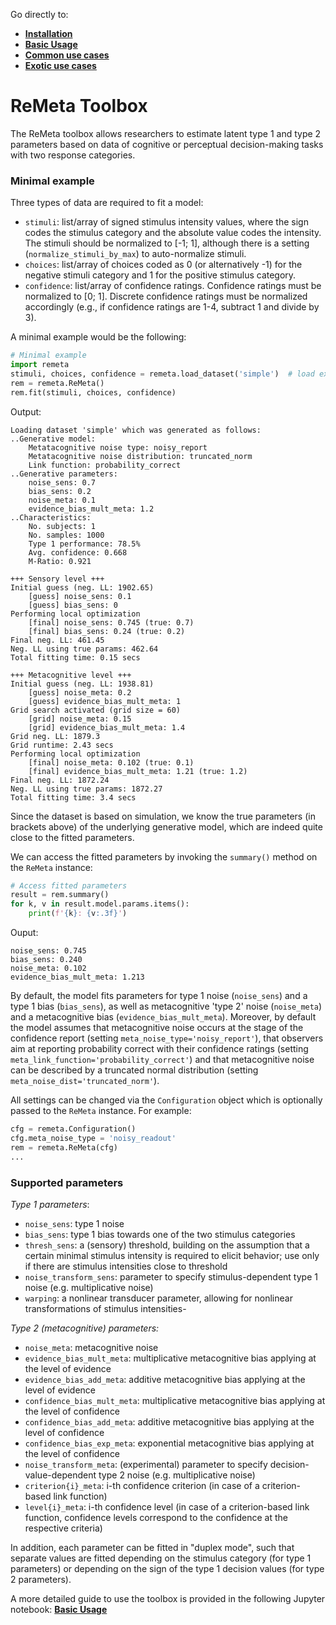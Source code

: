 Go directly to:
- [**Installation**](https://github.com/m-guggenmos/remeta/blob/master/INSTALL.md)
- [**Basic Usage**](https://github.com/m-guggenmos/remeta/blob/master/demo/basic_usage.ipynb)
- [**Common use cases**](https://github.com/m-guggenmos/remeta/blob/master/demo/common_use_cases.ipynb)
- [**Exotic use cases**](https://github.com/m-guggenmos/remeta/blob/master/demo/exotic_use_cases.ipynb)

# ReMeta Toolbox

The ReMeta toolbox allows researchers to estimate latent type 1 and type 2 parameters based on data of cognitive or perceptual decision-making tasks with two response categories. 


### Minimal example
Three types of data are required to fit a model:
- `stimuli`: list/array of signed stimulus intensity values, where the sign codes the stimulus category and the absolute value codes the intensity. The stimuli should be normalized to [-1; 1], although there is a setting (`normalize_stimuli_by_max`) to auto-normalize stimuli.
- `choices`: list/array of choices coded as 0 (or alternatively -1) for the negative stimuli category and 1 for the positive stimulus category.
- `confidence`: list/array of confidence ratings. Confidence ratings must be normalized to [0; 1]. Discrete confidence ratings must be normalized accordingly (e.g., if confidence ratings are 1-4, subtract 1 and divide by 3).

A minimal example would be the following:
```python
# Minimal example
import remeta
stimuli, choices, confidence = remeta.load_dataset('simple')  # load example dataset
rem = remeta.ReMeta()
rem.fit(stimuli, choices, confidence)
```
Output:
```
Loading dataset 'simple' which was generated as follows:
..Generative model:
    Metatacognitive noise type: noisy_report
    Metatacognitive noise distribution: truncated_norm
    Link function: probability_correct
..Generative parameters:
    noise_sens: 0.7
    bias_sens: 0.2
    noise_meta: 0.1
    evidence_bias_mult_meta: 1.2
..Characteristics:
    No. subjects: 1
    No. samples: 1000
    Type 1 performance: 78.5%
    Avg. confidence: 0.668
    M-Ratio: 0.921
    
+++ Sensory level +++
Initial guess (neg. LL: 1902.65)
    [guess] noise_sens: 0.1
    [guess] bias_sens: 0
Performing local optimization
    [final] noise_sens: 0.745 (true: 0.7)
    [final] bias_sens: 0.24 (true: 0.2)
Final neg. LL: 461.45
Neg. LL using true params: 462.64
Total fitting time: 0.15 secs

+++ Metacognitive level +++
Initial guess (neg. LL: 1938.81)
    [guess] noise_meta: 0.2
    [guess] evidence_bias_mult_meta: 1
Grid search activated (grid size = 60)
    [grid] noise_meta: 0.15
    [grid] evidence_bias_mult_meta: 1.4
Grid neg. LL: 1879.3
Grid runtime: 2.43 secs
Performing local optimization
    [final] noise_meta: 0.102 (true: 0.1)
    [final] evidence_bias_mult_meta: 1.21 (true: 1.2)
Final neg. LL: 1872.24
Neg. LL using true params: 1872.27
Total fitting time: 3.4 secs
```

Since the dataset is based on simulation, we know the true parameters (in brackets above) of the underlying generative model, which are indeed quite close to the fitted parameters.

We can access the fitted parameters by invoking the `summary()` method on the `ReMeta` instance:

```python
# Access fitted parameters
result = rem.summary()
for k, v in result.model.params.items():
    print(f'{k}: {v:.3f}')
```

Ouput:
```
noise_sens: 0.745
bias_sens: 0.240
noise_meta: 0.102
evidence_bias_mult_meta: 1.213
```

By default, the model fits parameters for type 1 noise (`noise_sens`) and a type 1 bias (`bias_sens`), as well as metacognitive 'type 2' noise (`noise_meta`) and a metacognitive bias (`evidence_bias_mult_meta`). Moreover, by default the model assumes that metacognitive noise occurs at the stage of the confidence report (setting `meta_noise_type='noisy_report'`), that observers aim at reporting probability correct with their confidence ratings (setting `meta_link_function='probability_correct'`) and that metacognitive noise can be described by a truncated normal distribution (setting `meta_noise_dist='truncated_norm'`).

All settings can be changed via the `Configuration` object which is optionally passed to the `ReMeta` instance. For example:

```python
cfg = remeta.Configuration()
cfg.meta_noise_type = 'noisy_readout'
rem = remeta.ReMeta(cfg)
...
```

### Supported parameters

_Type 1 parameters_:
- `noise_sens`: type 1 noise
- `bias_sens`: type 1 bias towards one of the two stimulus categories
- `thresh_sens`: a (sensory) threshold, building on the assumption that a certain minimal stimulus intensity is required to elicit behavior; use only if there are stimulus intensities close to threshold
- `noise_transform_sens`: parameter to specify stimulus-dependent type 1 noise (e.g. multiplicative noise)
- `warping`: a nonlinear transducer parameter, allowing for nonlinear transformations of stimulus intensities-

_Type 2 (metacognitive) parameters:_
- `noise_meta`: metacognitive noise
- `evidence_bias_mult_meta`: multiplicative metacognitive bias applying at the level of evidence
- `evidence_bias_add_meta`: additive metacognitive bias applying at the level of evidence
- `confidence_bias_mult_meta`: multiplicative metacognitive bias applying at the level of confidence
- `confidence_bias_add_meta`: additive metacognitive bias applying at the level of confidence
- `confidence_bias_exp_meta`: exponential metacognitive bias applying at the level of confidence
- `noise_transform_meta`: (experimental) parameter to specify decision-value-dependent type 2 noise (e.g. multiplicative noise)
- `criterion{i}_meta`: i-th confidence criterion (in case of a criterion-based link function)
- `level{i}_meta`: i-th confidence level (in case of a criterion-based link function, confidence levels correspond to the confidence at the respective criteria)

In addition, each parameter can be fitted in "duplex mode", such that separate values are fitted depending on the stimulus category (for type 1 parameters) or depending on the sign of the type 1 decision values (for type 2 parameters).

A more detailed guide to use the toolbox is provided in the following Jupyter notebook: [**Basic Usage**](https://github.com/m-guggenmos/remeta/blob/master/demo/basic_usage.ipynb)